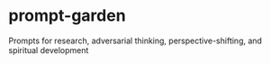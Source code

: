 # prompt-garden
Prompts for research, adversarial thinking, perspective-shifting, and spiritual development
